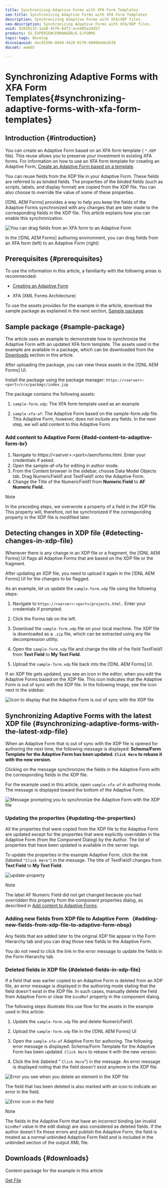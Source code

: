 ```yaml
---
title: Synchronizing Adaptive Forms with XFA Form Templates
seo-title: Synchronizing Adaptive Forms with XFA Form Templates
description: Synchronizing Adaptive Forms with XFA/XDP files.
seo-description: Synchronizing Adaptive Forms with XFA/XDP files.
uuid: 92818132-1ae0-4576-84f2-ece485a34457
products: SG_EXPERIENCEMANAGER/6.5/FORMS
topic-tags: develop
discoiquuid: dac4539b-804d-4420-9170-68000ebb2638
docset: aem65

---
```


# Synchronizing Adaptive Forms with XFA Form Templates{#synchronizing-adaptive-forms-with-xfa-form-templates}

## Introduction {#introduction}

You can create an Adaptive Form based on an XFA form template ( `*.XDP` file). This reuse allows you to preserve your investment in existing XFA forms. For information on how to use an XFA form template for creating an Adaptive Form, [Create an Adaptive Form based on a template](creating-adaptive-form.md).

You can reuse fields from the XDP file in your Adaptive Form. These fields are referred to as binded fields. The properties of the binded fields (such as scripts, labels, and display format) are copied from the XDP file. You can also choose to override the value of some of these properties.

[!DNL AEM Forms] provides a way to help you keep the fields of the Adaptive Forms synchronized with any changes that are later made to the corresponding fields in the XDP file. This article explains how you can enable this synchronization.

![You can drag fields from an XFA form to an Adaptive Form](assets/drag-drop-xfa.gif.gif)

In the [!DNL AEM Forms] authoring environment, you can drag fields from an XFA form (left) to an Adaptive Form (right)

## Prerequisites {#prerequisites}

To use the information in this article, a familiarity with the following areas is recommended:

* [Creating an Adaptive Form](creating-adaptive-form.md)

* XFA (XML Forms Architecture)

To use the assets provides for the example in the article, download the sample package as explained in the next section, [Sample package](synchronizing-adaptive-forms-xfa.md#p-sample-package-p).

## Sample package {#sample-package}

The article uses an example to demonstrate how to synchronize the Adaptive Form with an updated XFA form template. The assets used in the example are available in a package, which can be downloaded from the [Downloads](synchronizing-adaptive-forms-xfa.md#p-downloads-p) section in this article.

After uploading the package, you can view these assets in the [!DNL AEM Forms] UI.

Install the package using the package manager: `https://<server>:<port>/crx/packmgr/index.jsp`

The package contains the following assets:

1. `sample-form.xdp`: The XFA form template used as an example

1. `sample-xfa-af`: The Adaptive Form based on the sample-form.xdp file. This Adaptive Form, however, does not include any fields. In the next step, we will add content to this Adaptive Form.

### Add content to Adaptive Form {#add-content-to-adaptive-form-br}

1. Navigate to https://&lt;server&gt;:&lt;port&gt;/aem/forms.html. Enter your credentials if asked.
1. Open the sample-af-xfa for editing in author mode.
1. From the Content browser in the sidebar, choose Data Model Objects tab. Drag NumericField1 and TextField1 onto the Adaptive Form.
1. Change the Title of the NumericField1 from **Numeric Field** to **AF Numeric Field.**

>[!NOTE]
>
>In the preceding steps, we overwrote a property of a field in the XDP file. This property will, therefore, not be synchronized if the corresponding property in the XDP file is modifiled later.

## Detecting changes in XDP file {#detecting-changes-in-xdp-file}

Whenever there is any change in an XDP file or a fragment, the [!DNL AEM Forms] UI flags all Adaptive Forms that are based on the XDP file or the fragment.

After updating an XDP file, you need to upload it again in the [!DNL AEM Forms] UI for the changes to be flagged.

As an example, let us update the `sample-form.xdp` file using the following steps:

1. Navigate to `https://<server>:<port>/projects.html.` Enter your credentials if prompted.
1. Click the Forms tab on the left.
1. Download the `sample-form.xdp` file on your local machine. The XDP file is downloaded as a `.zip` file, which can be extracted using any file decompression utility.

1. Open the `sample-form.xdp` file and change the title of the field TextField1 from **Text Field** to **My Text Field**.

1. Upload the `sample-form.xdp` file back into the [!DNL AEM Forms] UI.

If an XDP file gets updated, you see an icon in the editor, when you edit the Adaptive Forms based on the XDP file. This icon indicates that the Adaptive Form is out of sync with the XDP file. In the following image, see the icon next in the sidebar.

![Icon to display that the Adaptive Form is out of sync with the XDP file](assets/sync-af-xfa.png)

## Synchronizing Adaptive Forms with the latest XDP file {#synchronizing-adaptive-forms-with-the-latest-xdp-file}

When an Adaptive Form that is out of sync with the XDP file is opened for authoring the next time, the following message is displayed: **Schema/Form Template for the Adaptive Form has been updated. `Click Here` to rebase it with the new version.**

Clicking on the message synchronizes the fields in the Adaptive Form with the corresponding fields in the XDP file.

For the example used in this article, open `sample-xfa-af` in authoring mode. The message is displayed toward the bottom of the Adaptive Form.

![Message prompting you to synchronize the Adaptive Form with the XDP file](assets/sync-af-xfa-1.png)

### Updating the properties {#updating-the-properties}

All the properties that were copied from the XDP file to the Adaptive Form are updated except for the properties that were explicitly overridden in the Adaptive Form (from the Component Dialog) by the Author. The list of properties that have been updated is available in the server logs.

To update the properties in the example Adaptive Form, click the link (labeled `"Click Here"`) in the message. The title of TextField1 changes from **Text Field** to **My Text Field**.

![update-property](assets/update-property.png)

>[!NOTE]
>
>The label AF Numeric Field did not get changed because you had overridden this property from the component properties dialog, as described in [Add content to Adaptive Forms](synchronizing-adaptive-forms-xfa.md#p-add-content-to-adaptive-form-br-p).

### Adding new fields from XDP file to Adaptive Form &nbsp; {#adding-new-fields-from-xdp-file-to-adaptive-form-nbsp}

Any fields that are added later to the original XDP file appear in the Form Hierarchy tab and you can drag those new fields to the Adaptive Form.

You do not need to click the link in the error message to update the fields in the Form Hierarchy tab.

### Deleted fields in XDP file {#deleted-fields-in-xdp-file}

If a field that was earlier copied to an Adaptive Form is deleted from an XDP file, an error message is displayed in the authoring mode stating that the field doesn't exist in the XDP file. In such cases, manually delete the field from Adaptive Form or clear the `bindRef` property in the component dialog.

The following steps illustrate this use flow for the assets in the example used in this article:

1. Update the `sample-form.xdp` file and delete NumericField1.
1. Upload the `sample-form.xdp` file in the [!DNL AEM Forms] UI
1. Open the `sample-xfa-af` Adaptive Form for authoring. The following error message is displayed: Schema/Form Template for the Adaptive Form has been updated. `Click Here` to rebase it with the new version.

1. Click the link (labeled " `Click Here`") in the message. An error message is displayed noting that the field doesn't exist anymore in the XDP file.

![Error you see when you delete an element in the XDP file](assets/no-element-xdp.png)

The field that has been deleted is also marked with an icon to indicate an error in the field.

![Error icon in the field](assets/error-field.png)

>[!NOTE]
>
>The fields in the Adaptive Form that have an incorrect binding (an invalid `bindRef` value in the edit dialog) are also considered as deleted fields. If the author doesn't fix these errors and publish the Adaptive Form, the field is treated as a normal unbinded Adaptive Form field and is included in the unbinded section of the output XML file.

## Downloads {#downloads}

Content-package for the example in this article

[Get File](assets/sample-xfa-af-sync-1.0.zip)
